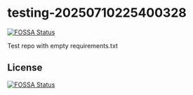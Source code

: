 # testing-20250710225400328
[![FOSSA Status](https://app.fossa.com/api/projects/git%2Bgithub.com%2Fkirogum%2Ftesting-20250710225400328.svg?type=shield)](https://app.fossa.com/projects/git%2Bgithub.com%2Fkirogum%2Ftesting-20250710225400328?ref=badge_shield)

Test repo with empty requirements.txt


## License
[![FOSSA Status](https://app.fossa.com/api/projects/git%2Bgithub.com%2Fkirogum%2Ftesting-20250710225400328.svg?type=large)](https://app.fossa.com/projects/git%2Bgithub.com%2Fkirogum%2Ftesting-20250710225400328?ref=badge_large)